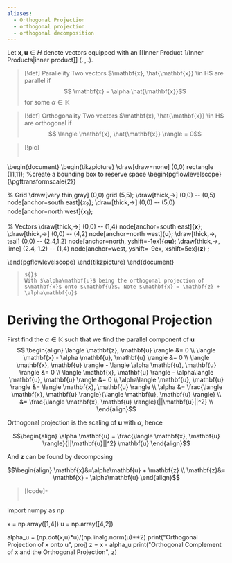 ```yaml
---
aliases:
  - Orthogonal Projection
  - orthogonal projection
  - orthogonal decomposition
---
```

Let $\mathbf{x}, \mathbf{u} \in H$ denote vectors equipped with an [[Inner Product 1/Inner Products|inner product]] $\langle . \, , \, . \rangle$.

>[!def] Parallelity
> Two vectors $\mathbf{x}, \hat{\mathbf{x}} \in H$ are parallel if
> $$ \mathbf{x} = \alpha \hat{\mathbf{x}}$$
> for some $\alpha \in \mathbb{K}$

>[!def] Orthogonality
>Two vectors $\mathbf{x}, \hat{\mathbf{x}} \in H$ are orthogonal if
>$$ \langle \mathbf{x}, \hat{\mathbf{x}} \rangle = 0$$

>[!pic]
>```tikz
\begin{document}
\begin{tikzpicture}
\draw[draw=none] (0,0) rectangle (11,11); %create a bounding box to reserve space
\begin{pgflowlevelscope}{\pgftransformscale{2}}
>
% Grid
\draw[very thin,gray] (0,0) grid (5,5);
\draw[thick,->] (0,0) -- (0,5) node[anchor=south east]{$x_2$};
\draw[thick,->] (0,0) -- (5,0) node[anchor=north west]{$x_1$};
>
% Vectors
\draw[thick,->] (0,0) -- (1,4) node[anchor=south east]{$\mathbf{x}$};
\draw[thick,->] (0,0) -- (4,2) node[anchor=north west]{$\mathbf{u}$};
\draw[thick,->, teal] (0,0) -- (2.4,1.2) node[anchor=north, yshift=-1ex]{$\alpha\mathbf{u}$};
\draw[thick,->, lime] (2.4, 1.2) -- (1,4) node[anchor=west, yshift=-9ex, xshift=5ex]{$\mathbf{z}$} ;
>
\end{pgflowlevelscope}
\end{tikzpicture}
\end{document}
>```
> ${}$ 
>With $\alpha\mathbf{u}$ being the orthogonal projection of $\mathbf{x}$ onto $\mathbf{u}$. Note $\mathbf{x} = \mathbf{z} + \alpha\mathbf{u}$

# Deriving the Orthogonal Projection

First find the $\alpha \in \mathbb{K}$ such that we find the parallel component of $\mathbf{u}$
$$ \begin{align}
\langle \mathbf{z}, \mathbf{u} \rangle &= 0 \\
\langle \mathbf{x} - \alpha \mathbf{u}, \mathbf{u} \rangle &= 0 \\
\langle \mathbf{x}, \mathbf{u} \rangle - \langle \alpha \mathbf{u}, \mathbf{u} \rangle &= 0 \\
\langle \mathbf{x}, \mathbf{u} \rangle - \alpha\langle \mathbf{u}, \mathbf{u} \rangle &= 0 \\
\alpha\langle \mathbf{u}, \mathbf{u} \rangle &= \langle \mathbf{x}, \mathbf{u} \rangle \\
\alpha &= \frac{\langle \mathbf{x}, \mathbf{u} \rangle}{\langle \mathbf{u}, \mathbf{u} \rangle} \\
&= \frac{\langle \mathbf{x}, \mathbf{u} \rangle}{||\mathbf{u}||^2} \\
\end{align}$$

Orthogonal projection is the scaling of $\mathbf{u}$ with $\alpha$, hence

$$\begin{align}
	\alpha \mathbf{u} = \frac{\langle \mathbf{x}, \mathbf{u} \rangle}{||\mathbf{u}||^2} \mathbf{u}
\end{align}$$

And $\mathbf{z}$ can be found by decomposing

$$\begin{align}
\mathbf{x}&=\alpha\mathbf{u} + \mathbf{z} \\
\mathbf{z}&= \mathbf{x} - \alpha\mathbf{u}
\end{align}$$

>[!code]-
>```python
import numpy as np
>
x = np.array([1,4])
u = np.array([4,2])
>
alpha_u = (np.dot(x,u)*u)/(np.linalg.norm(u)**2)
print("Orthogonal Projection of x onto u", proj)
z = x - alpha_u
print("Orthogonal Complement of x and the Orthogonal Projection", z)
>```